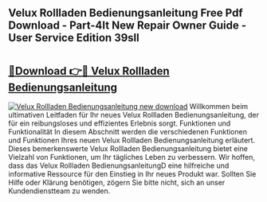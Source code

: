 ## Velux Rollladen Bedienungsanleitung Free Pdf Download - Part-4It New Repair Owner Guide - User Service Edition 39sll

# <h2><a href="http://df0698.blite.top/?on=Velux+Rollladen+Bedienungsanleitung">🔗Download 👉🔴 Velux Rollladen Bedienungsanleitung</a></h2>

[![Velux Rollladen Bedienungsanleitung new download](https://i.imgur.com/lujVjoI.png)](http://df0698.blite.top/?on=Velux+Rollladen+Bedienungsanleitung)
Willkommen beim ultimativen Leitfaden für Ihr neues Velux Rollladen Bedienungsanleitung, der für ein reibungsloses und effizientes Erlebnis sorgt. Funktionen und Funktionalität In diesem Abschnitt werden die verschiedenen Funktionen und Funktionen Ihres neuen Velux Rollladen Bedienungsanleitung erläutert. Dieses bemerkenswerte Velux Rollladen Bedienungsanleitung bietet eine Vielzahl von Funktionen, um Ihr tägliches Leben zu verbessern. Wir hoffen, dass das Velux Rollladen BedienungsanleitungD eine hilfreiche und informative Ressource für den Einstieg in Ihr neues Produkt war. Sollten Sie Hilfe oder Klärung benötigen, zögern Sie bitte nicht, sich an unser Kundendienstteam zu wenden.

